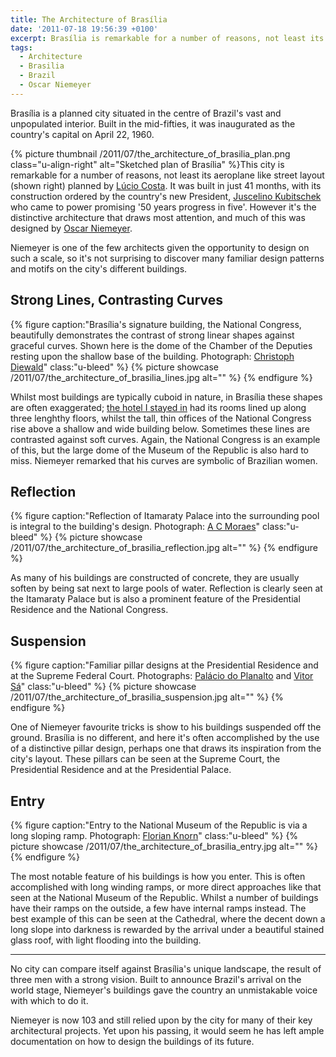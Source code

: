 ```yaml
---
title: The Architecture of Brasília
date: '2011-07-18 19:56:39 +0100'
excerpt: Brasília is remarkable for a number of reasons, not least its aeroplane like street layout planned by Lúcio Costa. However it's the distinctive architecture that draws most attention, and much of this was designed by Oscar Niemeyer. Few architects are given the opportunity to design on such a scale, so it's unsurprising that I recognised many familiar patterns and motifs appearing throughout the city's many different buildings.
tags:
  - Architecture
  - Brasilia
  - Brazil
  - Oscar Niemeyer
---
```

Brasília is a planned city situated in the centre of Brazil's vast and unpopulated interior. Built in the mid-fifties, it was inaugurated as the country's capital on April 22, 1960.

{% picture thumbnail /2011/07/the_architecture_of_brasilia_plan.png class="u-align-right" alt="Sketched plan of Brasília" %}This city is remarkable for a number of reasons, not least its aeroplane like street layout (shown right) planned by [Lúcio Costa][1]. It was built in just 41 months, with its construction ordered by the country's new President, [Juscelino Kubitschek][2] who came to power promising '50 years progress in five'. However it's the distinctive architecture that draws most attention, and much of this was designed by [Oscar Niemeyer][3].

Niemeyer is one of the few architects given the opportunity to design on such a scale, so it's not surprising to discover many familiar design patterns and motifs on the city's different buildings.

## Strong Lines, Contrasting Curves
{% figure caption:"Brasília's signature building, the National Congress, beautifully demonstrates the contrast of strong linear shapes against graceful curves. Shown here is the dome of the Chamber of the Deputies resting upon the shallow base of the building. Photograph: [Christoph Diewald](https://www.flickr.com/photos/chris_diewald/2656782975/)" class:"u-bleed" %}
{% picture showcase /2011/07/the_architecture_of_brasilia_lines.jpg alt="" %}
{% endfigure %}

Whilst most buildings are typically cuboid in nature, in Brasília these shapes are often exaggerated; [the hotel I stayed in][4] had its rooms lined up along three lenghthy floors, whilst the tall, thin offices of the National Congress rise above a shallow and wide building below. Sometimes these lines are contrasted against soft curves. Again, the National Congress is an example of this, but the large dome of the Museum of the Republic is also hard to miss. Niemeyer remarked that his curves are symbolic of Brazilian women.

## Reflection
{% figure caption:"Reflection of Itamaraty Palace into the surrounding pool is integral to the building's design. Photograph: [A C Moraes](https://www.flickr.com/photos/acmoraes/2488214984/)" class:"u-bleed" %}
{% picture showcase /2011/07/the_architecture_of_brasilia_reflection.jpg alt="" %}
{% endfigure %}

As many of his buildings are constructed of concrete, they are usually soften by being sat next to large pools of water. Reflection is clearly seen at the Itamaraty Palace but is also a prominent feature of the Presidential Residence and the National Congress.

## Suspension
{% figure caption:"Familiar pillar designs at the Presidential Residence and at the Supreme Federal Court. Photographs: [Palácio do Planalto](http://info.planalto.gov.br/exec/inf_fotografiagrande.cfm?foto=05042006P00028) and [Vitor Sá](https://www.flickr.com/photos/19967853@N00/18391299/)" class:"u-bleed" %}
{% picture showcase /2011/07/the_architecture_of_brasilia_suspension.jpg alt="" %}
{% endfigure %}

One of Niemeyer favourite tricks is show to his buildings suspended off the ground. Brasília is no different, and here it's often accomplished by the use of a distinctive pillar design, perhaps one that draws its inspiration from the city's layout. These pillars can be seen at the Supreme Court, the Presidential Residence and at the Presidential Palace.

## Entry
{% figure caption:"Entry to the National Museum of the Republic is via a long sloping ramp. Photograph: [Florian Knorn](https://www.flickr.com/photos/el_floz/1424610618/)" class:"u-bleed" %}
{% picture showcase /2011/07/the_architecture_of_brasilia_entry.jpg alt="" %}
{% endfigure %}

The most notable feature of his buildings is how you enter. This is often accomplished with long winding ramps, or more direct approaches like that seen at the National Museum of the Republic. Whilst a number of buildings have their ramps on the outside, a few have internal ramps instead. The best example of this can be seen at the Cathedral, where the decent down a long slope into darkness is rewarded by the arrival under a beautiful stained glass roof, with light flooding into the building.

* * *

No city can compare itself against Brasília's unique landscape, the result of three men with a strong vision. Built to announce Brazil's arrival on the world stage, Niemeyer's buildings gave the country an unmistakable voice with which to do it.

Niemeyer is now 103 and still relied upon by the city for many of their key architectural projects. Yet upon his passing, it would seem he has left ample documentation on how to design the buildings of its future.

[1]: http://en.wikipedia.org/wiki/Lucio_Costa
[2]: http://en.wikipedia.org/wiki/Juscelino_Kubitschek
[3]: http://en.wikipedia.org/wiki/Oscar_Niemeyer
[4]: /2011/03/brasilia_palace_hotel/
